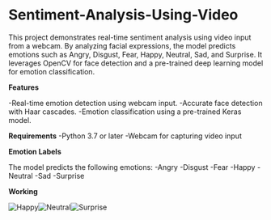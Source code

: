 # Sentiment-Analysis-Using-Video

This project demonstrates real-time sentiment analysis using video input from a webcam. By analyzing facial expressions, the model predicts emotions such as Angry, Disgust, Fear, Happy, Neutral, Sad, and Surprise. It leverages OpenCV for face detection and a pre-trained deep learning model for emotion classification.

**Features**

-Real-time emotion detection using webcam input.
-Accurate face detection with Haar cascades.
-Emotion classification using a pre-trained Keras model.

**Requirements**
-Python 3.7 or later
-Webcam for capturing video input

**Emotion Labels**

The model predicts the following emotions:
-Angry
-Disgust
-Fear
-Happy
-Neutral
-Sad
-Surprise

**Working**

![Happy](https://github.com/user-attachments/assets/f35ac5ad-aca3-4d67-a1e1-e97f874643a2)![Neutral](https://github.com/user-attachments/assets/d3c91a60-a281-40f7-8194-2ccfbfcffecd)![Surprise](https://github.com/user-attachments/assets/3915396a-7984-4115-b3bf-f272e2fc01c5)
